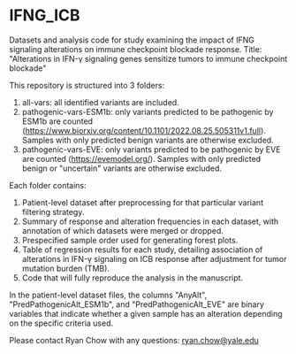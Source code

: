 # IFNG_ICB
Datasets and analysis code for study examining the impact of IFNG signaling alterations on immune checkpoint blockade response.
Title: "Alterations in IFN-γ signaling genes sensitize tumors to immune checkpoint blockade"

This repository is structured into 3 folders:  
1) all-vars: all identified variants are included.  
2) pathogenic-vars-ESM1b: only variants predicted to be pathogenic by ESM1b are counted (https://www.biorxiv.org/content/10.1101/2022.08.25.505311v1.full). Samples with only predicted benign variants are otherwise excluded.  
3) pathogenic-vars-EVE: only variants predicted to be pathogenic by EVE are counted (https://evemodel.org/). Samples with only predicted benign or "uncertain" variants are otherwise excluded.  

Each folder contains:  
1) Patient-level dataset after preprocessing for that particular variant filtering strategy.  
2) Summary of response and alteration frequencies in each dataset, with annotation of which datasets were merged or dropped.  
3) Prespecified sample order used for generating forest plots.  
4) Table of regression results for each study, detailing association of alterations in IFN-γ signaling on ICB response after adjustment for tumor mutation burden (TMB).  
5) Code that will fully reproduce the analysis in the manuscript.  
  
In the patient-level dataset files, the columns "AnyAlt", "PredPathogenicAlt_ESM1b", and "PredPathogenicAlt_EVE" are binary variables that indicate whether a given sample has an alteration depending on the specific criteria used.  

Please contact Ryan Chow with any questions: ryan.chow@yale.edu
